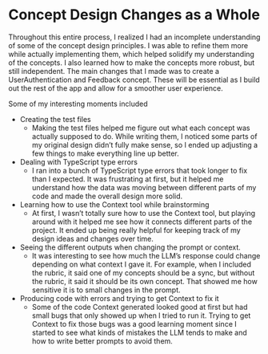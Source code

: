 # Concept Design Changes as a Whole

Throughout this entire process, I realized I had an incomplete understanding of some of the concept design principles. I was able to refine them more while actually implementing them, which helped solidify my understanding of the concepts. I also learned how to make the concepts more robust, but still independent. The main changes that I made was to create a UserAuthentication and Feedback concept. These will be essential as I build out the rest of the app and allow for a smoother user experience.


Some of my interesting moments included

- Creating the test files
  - Making the test files helped me figure out what each concept was actually supposed to do. While writing them, I noticed some parts of my original design didn’t fully make sense, so I ended up adjusting a few things to make everything line up better.
- Dealing with TypeScript type errors
  - I ran into a bunch of TypeScript type errors that took longer to fix than I expected. It was frustrating at first, but it helped me understand how the data was moving between different parts of my code and made the overall design more solid.
- Learning how to use the Context tool while brainstorming
  - At first, I wasn’t totally sure how to use the Context tool, but playing around with it helped me see how it connects different parts of the project. It ended up being really helpful for keeping track of my design ideas and changes over time.
- Seeing the different outputs when changing the prompt or context. 
  - It was interesting to see how much the LLM’s response could change depending on what context I gave it. For example, when I included the rubric, it said one of my concepts should be a sync, but without the rubric, it said it should be its own concept. That showed me how sensitive it is to small changes in the prompt.
- Producing code with errors and trying to get Context to fix it
  - Some of the code Context generated looked good at first but had small bugs that only showed up when I tried to run it. Trying to get Context to fix those bugs was a good learning moment since I started to see what kinds of mistakes the LLM tends to make and how to write better prompts to avoid them.